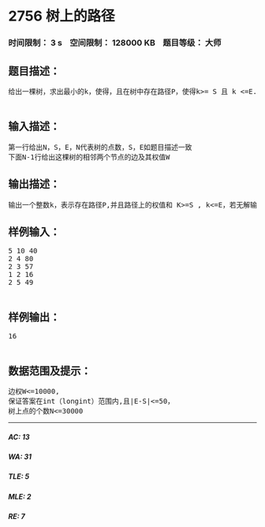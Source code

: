 # 2756 树上的路径   
### 时间限制： 3 s&nbsp;&nbsp;&nbsp;&nbsp;空间限制： 128000 KB&nbsp;&nbsp;&nbsp;&nbsp;题目等级： 大师  
## 题目描述：  

<pre>
给出一棵树，求出最小的k，使得，且在树中存在路径P，使得k>= S 且 k <=E. （k为路径P上的边的权值和）  

</pre>
  
  
## 输入描述：  

<pre>
第一行给出N，S，E，N代表树的点数，S，E如题目描述一致
下面N-1行给出这棵树的相邻两个节点的边及其权值W
</pre>
  
  
## 输出描述：  

<pre>
输出一个整数k，表示存在路径P,并且路径上的权值和 K>=S , k<=E，若无解输出-1
</pre>
  
  
## 样例输入：  

<pre>
5 10 40
2 4 80
2 3 57
1 2 16
2 5 49  

</pre>
  
  
## 样例输出：  

<pre>
16  

</pre>
  
  
## 数据范围及提示：  

<pre>
边权W<=10000,
保证答案在int（longint）范围内,且|E-S|<=50，
树上点的个数N<=30000
</pre>
  
  
***  

##### AC: 13  
##### WA: 31  
##### TLE: 5  
##### MLE: 2  
##### RE: 7  
